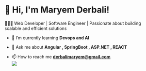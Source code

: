 # 👋 Hi, I'm Maryem Derbali!
👩🏻‍💻 Web Developer | Software Engineer | Passionate about building scalable and efficient solutions <br/>
- 🌱 I’m currently learning **Devops and AI**

- 💬 Ask me about **Angular , SpringBoot , ASP.NET , REACT**

- 📫 How to reach me **derbalimaryem@gmail.com**<br/>
![](https://github-readme-stats.vercel.app/api?username=maryemderbali&theme=radical&hide_border=false&include_all_commits=true&count_private=true)<br/>
